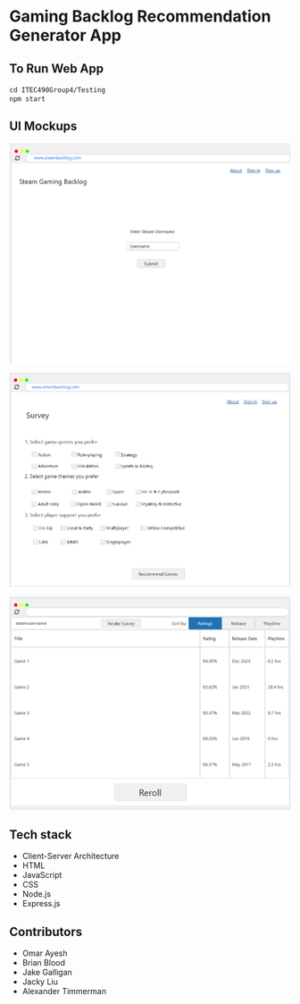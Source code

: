 # Gaming Backlog Recommendation Generator App

## To Run Web App

```
cd ITEC490Group4/Testing
npm start
```

## UI Mockups

![Alt text](Testing/public/assets/images/landingPage-Omar.png)

<!-- ![Alt text](assets/images/steamAccountLog-Omar.png) -->

![Alt text](Testing/public/assets/images/surveyPage-Omar.png)

<!-- ![Alt text](assets/images/langingPage-Alexander.png) -->

![Alt text](Testing/public/assets/images/resultsPage-Alexander.png)

## Tech stack

- Client-Server Architecture
- HTML
- JavaScript
- CSS
- Node.js
- Express.js

## Contributors

- Omar Ayesh
- Brian Blood
- Jake Galligan
- Jacky Liu
- Alexander Timmerman
